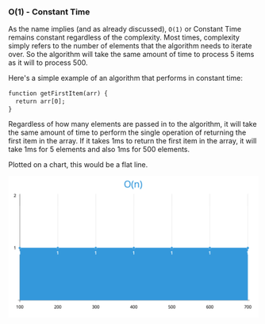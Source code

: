 ### O(1) - Constant Time

As the name implies (and as already discussed), `O(1)` or Constant Time remains constant regardless of the complexity.  Most times, complexity simply refers to the number of elements that the algorithm needs to iterate over.  So the algorithm will take the same amount of time to process 5 items as it will to process 500.

Here's a simple example of an algorithm that performs in constant time:

```
function getFirstItem(arr) {
  return arr[0];
}
```

Regardless of how many elements are passed in to the algorithm, it will take the same amount of time to perform the single operation of returning the first item in the array.  If it takes 1ms to return the first item in the array, it will take 1ms for 5 elements and also 1ms for 500 elements.  

Plotted on a chart, this would be a flat line.

![O(1) - Constant Time](constant-time.png)
